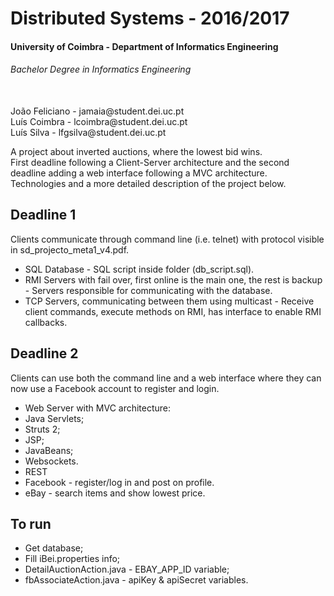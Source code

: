 # Distributed Systems - 2016/2017
#### University of Coimbra - Department of Informatics Engineering
###### Bachelor Degree in Informatics Engineering
<br>
João Feliciano - jamaia@student.dei.uc.pt
<br>
Luís Coimbra - lcoimbra@student.dei.uc.pt
<br>
Luís Silva - lfgsilva@student.dei.uc.pt

A project about inverted auctions, where the lowest bid wins.<br>
First deadline following a Client-Server architecture and the second deadline adding a web interface following a MVC architecture.<br>
Technologies and a more detailed description of the project below.

## Deadline 1
Clients communicate through command line (i.e. telnet) with protocol visible in sd_projecto_meta1_v4.pdf.

* SQL Database - SQL script inside folder (db_script.sql).
* RMI Servers with fail over, first online is the main one, the rest is backup - Servers responsible for communicating with the database.
* TCP Servers, communicating between them using multicast - Receive client commands, execute methods on RMI, has interface to enable RMI callbacks.

## Deadline 2
Clients can use both the command line and a web interface where they can now use a Facebook account to register and login.

* Web Server with MVC architecture:
 * Java Servlets;
 * Struts 2;
 * JSP;
 * JavaBeans;
 * Websockets.
* REST
 * Facebook - register/log in and post on profile.
 * eBay - search items and show lowest price.

## To run
* Get database;
* Fill iBei.properties info;
* DetailAuctionAction.java - EBAY_APP_ID variable;
* fbAssociateAction.java - apiKey & apiSecret variables.
